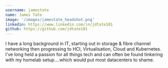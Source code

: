 ```yaml
---
username: jamestate
name: James Tate
image: '/images/jamestate_headshot.png'
linkedin: https://www.linkedin.com/in/jdtate101
github: https://github.com/jdtate101
---
```

I have a long background in IT, starting out in storage & fibre channel networking then progressing to HCI, Virtualisation, Cloud and Kubernetes. I've long held a passion for all things tech and can often be found tinkering with my homelab setup....which would put most datacenters to shame.
